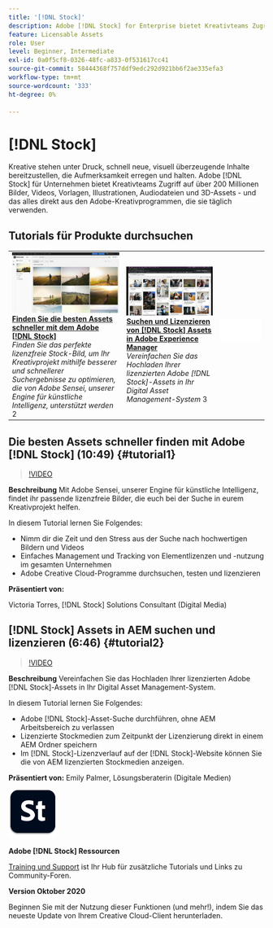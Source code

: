 ```yaml
---
title: '[!DNL Stock]'
description: Adobe [!DNL Stock] for Enterprise bietet Kreativteams Zugriff auf über 200 Millionen Bilder, Videos, Vorlagen, Illustrationen, Audiodateien und 3D-Assets
feature: Licensable Assets
role: User
level: Beginner, Intermediate
exl-id: 0a0f5cf8-0326-48fc-a833-0f531617cc41
source-git-commit: 58444368f757ddf9edc292d921bb6f2ae335efa3
workflow-type: tm+mt
source-wordcount: '333'
ht-degree: 0%

---
```


# [!DNL Stock]

Kreative stehen unter Druck, schnell neue, visuell überzeugende Inhalte bereitzustellen, die Aufmerksamkeit erregen und halten. Adobe [!DNL Stock] für Unternehmen bietet Kreativteams Zugriff auf über 200 Millionen Bilder, Videos, Vorlagen, Illustrationen, Audiodateien und 3D-Assets - und das alles direkt aus den Adobe-Kreativprogrammen, die sie täglich verwenden.

## Tutorials für Produkte durchsuchen

<table style="table-layout:fixed">
<tr>
 <td>
   <a href="stock.md#tutorial1">
      <img alt="Finden Sie die besten Assets schneller mit Adobe [!DNL Stock]" src="../assets/stock_torres_thumbnail.jpg" />
   </a>
    <div>
   <a href="stock.md#tutorial1"><strong>Finden Sie die besten Assets schneller mit dem Adobe [!DNL Stock]</strong></a>
    </div>
    <em>Finden Sie das perfekte lizenzfreie Stock-Bild, um Ihr Kreativprojekt mithilfe besserer und schnellerer Suchergebnisse zu optimieren, die von Adobe Sensei, unserer Engine für künstliche Intelligenz, unterstützt werden</em>
    2<br>
  </td>
  <td>
   <a href="stock.md#tutorial2">
      <img alt="[!DNL Stock] Assets in AEM suchen und lizenzieren" src="../assets/stock_aemintegration_palmer_thumbnail.jpg" />
   </a>
    <div>
   <a href="stock.md#tutorial2"><strong>Suchen und Lizenzieren von [!DNL Stock] Assets in 
Adobe Experience Manager</strong></a>
    </div>
    <em>Vereinfachen Sie das Hochladen Ihrer lizenzierten Adobe [!DNL Stock]-Assets in Ihr Digital Asset Management-System</em>
    3<br>
  </td>
  <td>
    <img alt="Spacer" src="../assets/Whitespacer.png" />
    <div>
    <br>
  </td>
</tr>
</table>

## Die besten Assets schneller finden mit Adobe [!DNL Stock] (10:49) {#tutorial1}

>[!VIDEO](https://video.tv.adobe.com/v/326951?hidetitle=true)

**Beschreibung**
Mit Adobe Sensei, unserer Engine für künstliche Intelligenz, findet ihr passende lizenzfreie Bilder, die euch bei der Suche in eurem Kreativprojekt helfen.

In diesem Tutorial lernen Sie Folgendes:
* Nimm dir die Zeit und den Stress aus der Suche nach hochwertigen Bildern und Videos
* Einfaches Management und Tracking von Elementlizenzen und -nutzung im gesamten Unternehmen
* Adobe Creative Cloud-Programme durchsuchen, testen und lizenzieren

**Präsentiert von:**

Victoria Torres, [!DNL Stock] Solutions Consultant (Digital Media)

## [!DNL Stock] Assets in AEM suchen und lizenzieren (6:46) {#tutorial2}

>[!VIDEO](https://video.tv.adobe.com/v/326952?hidetitle=true)

**Beschreibung**
Vereinfachen Sie das Hochladen Ihrer lizenzierten Adobe [!DNL Stock]-Assets in Ihr Digital Asset Management-System.

In diesem Tutorial lernen Sie Folgendes:
* Adobe [!DNL Stock]-Asset-Suche durchführen, ohne AEM Arbeitsbereich zu verlassen
* Lizenzierte Stockmedien zum Zeitpunkt der Lizenzierung direkt in einem AEM Ordner speichern
* Im [!DNL Stock]-Lizenzverlauf auf der [!DNL Stock]-Website können Sie die von AEM lizenzierten Stockmedien anzeigen.

**Präsentiert von:**
Emily Palmer, Lösungsberaterin (Digitale Medien)

![[!DNL Stock] Logo](../assets/st_appicon_96.png)

**Adobe [!DNL Stock] Ressourcen**

[Training und Support](https://helpx.adobe.com/de/support/stock.html) ist Ihr Hub für zusätzliche Tutorials und Links zu Community-Foren.

**Version Oktober 2020**

Beginnen Sie mit der Nutzung dieser Funktionen (und mehr!), indem Sie das neueste Update von Ihrem Creative Cloud-Client herunterladen.
